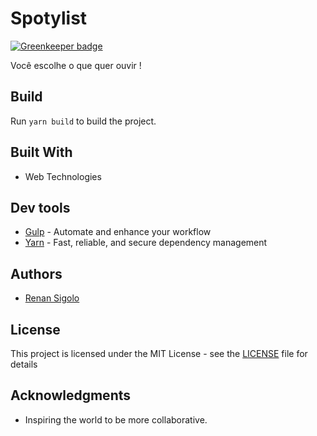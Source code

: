 # Spotylist

[![Greenkeeper badge](https://badges.greenkeeper.io/renansigolo/spotylist.svg)](https://greenkeeper.io/)

Você escolhe o que quer ouvir !

## Build

Run `yarn build` to build the project.

## Built With

* Web Technologies

## Dev tools

* [Gulp](https://gulpjs.com/) - Automate and enhance your workflow
* [Yarn](https://yarnpkg.com/en/) -  Fast, reliable, and secure dependency management

## Authors

* [Renan Sigolo](https://github.com/renansigolo)

## License

This project is licensed under the MIT License - see the [LICENSE](LICENSE.md) file for details

## Acknowledgments

* Inspiring the world to be more collaborative.
